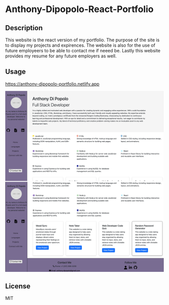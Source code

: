 # Anthony-Dipopolo-React-Portfolio

## Description

This website is the react version of my portfolio. The purpose of the site is to display my projects and expirences. The website is also for the use of future employeers to be able to contact me if neeed be. Lastly this website provides my resume for any future employers as well.

## Usage

https://anthony-dipopolo-portfolio.netlify.app

![website screenshot](./client/public/assets/screenshots/Screen%20Shot%202023-08-15%20at%201.05.05%20PM.png)
![website screenshot](./client/public/assets/screenshots/Screen%20Shot%202023-08-15%20at%201.05.36%20PM.png)

## License

MIT
